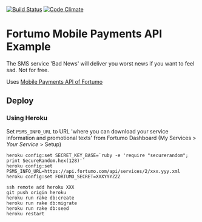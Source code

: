 [![Build Status](https://travis-ci.org/denyago/psms-example-bad-news.svg?branch=master)](https://travis-ci.org/denyago/psms-example-bad-news)
[![Code Climate](https://codeclimate.com/github/denyago/psms-example-bad-news.png)](https://codeclimate.com/github/denyago/psms-example-bad-news)

# Fortumo Mobile Payments API Example

The SMS service 'Bad News' will deliver you worst news if you
want to feel sad. Not for free.

Uses [Mobile Payments API of Fortumo](http://developers.fortumo.com/mobile-payments-api/)

## Deploy

### Using Heroku

Set `PSMS_INFO_URL` to URL 'where you can download your service information and promotional texts' from Fortumo Dashboard (My Services > _Your Service_ > Setup)

    heroku config:set SECRET_KEY_BASE=`ruby -e 'require "securerandom"; print SecureRandom.hex(128)'`
    heroku config:set PSMS_INFO_URL=https://api.fortumo.com/api/services/2/xxx.yyy.xml
    heroku config:set FORTUMO_SECRET=XXXYYYZZZ

    ssh remote add heroku XXX
    git push origin heroku
    heroku run rake db:create
    heroku run rake db:migrate
    heroku run rake db:seed
    heroku restart
